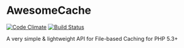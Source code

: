 # AwesomeCache
[![Code Climate](https://codeclimate.com/github/kabir-baidhya/AwesomeCache/badges/gpa.svg)](https://codeclimate.com/github/kabir-baidhya/AwesomeCache)
[![Build Status](https://travis-ci.org/kabir-baidhya/AwesomeCache.svg?branch=master)](https://travis-ci.org/kabir-baidhya/AwesomeCache)

A very simple &amp; lightweight API for File-based Caching for PHP 5.3+
